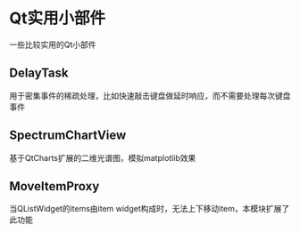# Qt实用小部件
一些比较实用的Qt小部件
## DelayTask
用于密集事件的稀疏处理，比如快速敲击键盘做延时响应，而不需要处理每次键盘事件
## SpectrumChartView
基于QtCharts扩展的二维光谱图，模拟matplotlib效果
## MoveItemProxy
当QListWidget的items由item widget构成时，无法上下移动item，本模块扩展了此功能
